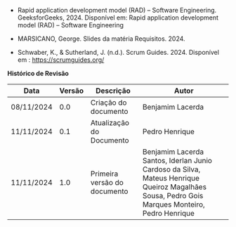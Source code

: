 - Rapid application development model (RAD) – Software Engineering. GeeksforGeeks, 2024. Disponível em: Rapid application development model (RAD) – Software Engineering

- MARSICANO, George. Slides da matéria Requisitos. 2024.

- Schwaber, K., & Sutherland, J. (n.d.). Scrum Guides. 2024. Disponível em : https://scrumguides.org/

**Histórico de Revisão**

| **Data**   | **Versão** | **Descrição**                                                                         | **Autor**                                                                 |
| ---------- | ---------- | ------------------------------------------------------------------------------------- | ------------------------------------------------------------------------- |
| 08/11/2024 | 0\.0 | Criação do documento | Benjamim Lacerda |
| 11/11/2024 | 0\.1 | Atualização do Documento | Pedro Henrique |
| 11/11/2024 | 1\.0 | Primeira versão do documento | Benjamim Lacerda Santos, Iderlan Junio Cardoso da Silva, Mateus Henrique Queiroz Magalhães Sousa, Pedro Gois Marques Monteiro, Pedro Henrique |